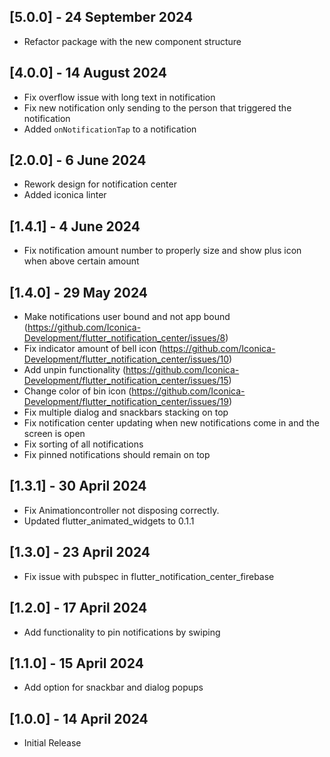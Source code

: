 ## [5.0.0] - 24 September 2024

* Refactor package with the new component structure

## [4.0.0] - 14 August 2024

* Fix overflow issue with long text in notification
* Fix new notification only sending to the person that triggered the notification
* Added `onNotificationTap` to a notification

## [2.0.0] - 6 June 2024

* Rework design for notification center
* Added iconica linter

## [1.4.1] - 4 June 2024

* Fix notification amount number to properly size and show plus icon when above certain amount


## [1.4.0] - 29 May 2024

* Make notifications user bound and not app bound (https://github.com/Iconica-Development/flutter_notification_center/issues/8)
* Fix indicator amount of bell icon (https://github.com/Iconica-Development/flutter_notification_center/issues/10)
* Add unpin functionality (https://github.com/Iconica-Development/flutter_notification_center/issues/15)
* Change color of bin icon (https://github.com/Iconica-Development/flutter_notification_center/issues/19)
* Fix multiple dialog and snackbars stacking on top
* Fix notification center updating when new notifications come in and the screen is open
* Fix sorting of all notifications
* Fix pinned notifications should remain on top

## [1.3.1] - 30 April 2024

* Fix Animationcontroller not disposing correctly.
* Updated flutter_animated_widgets to 0.1.1

## [1.3.0] - 23 April 2024

* Fix issue with pubspec in flutter_notification_center_firebase

## [1.2.0] - 17 April 2024

* Add functionality to pin notifications by swiping

## [1.1.0] - 15 April 2024

* Add option for snackbar and dialog popups 

## [1.0.0] - 14 April 2024

* Initial Release